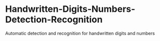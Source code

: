 # Handwritten-Digits-Numbers-Detection-Recognition
Automatic detection and recognition for handwritten digits and numbers
